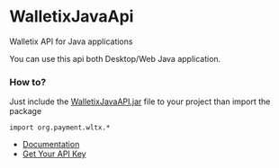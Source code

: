 WalletixJavaApi
===============

Walletix API for Java applications 

You can use this api both Desktop/Web Java application.

### How to?

Just include the [WalletixJavaAPI.jar](https://github.com/cyounes/WalletixJavaApi/blob/master/WalletixJavaAPI.jar?raw=true)  file to your project than import the package 
```
import org.payment.wltx.* 
``` 

+ [Documentation](http://cyounes.github.com/WalletixJavaApi/) 
+ [Get Your API Key](https://www.walletix.com/api-key) 




